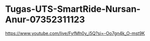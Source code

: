 # Tugas-UTS-SmartRide-Nursan-Anur-07352311123

https://www.youtube.com/live/FyfMh0y_i5Q?si=-Oo7gn4k_O-mst9K 

